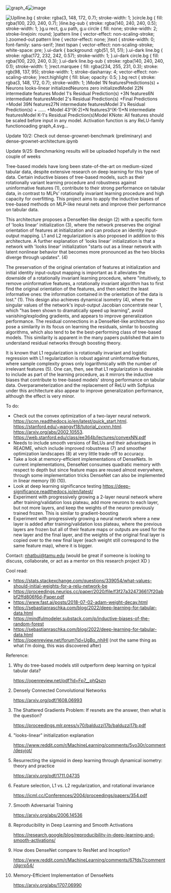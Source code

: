 ![graph_4](https://github.com/user-attachments/assets/1c06801c-3b0c-458d-a97b-b244af44e4b6)![image](https://github.com/user-attachments/assets/0f45b34b-19de-4abe-aba1-238d207e85a4)

![Upl<?xml version="1.0" standalone="no"?><svg width="3000" height="900" xmlns="http://www.w3.org/2000/svg" xmlns:xlink="http://www.w3.org/1999/xlink"><style>line.bg { stroke: rgba(3, 148, 172, 0.7); stroke-width: 1; }circle.bg { fill: rgba(100, 220, 240, 0.7); }line.bg-sub { stroke: rgba(140, 240, 240, 0.5); stroke-width: 1; }g.u rect, g.u path, g.u circle { fill: none; stroke-width: 2; stroke-linejoin: round; }pattern line { vector-effect: non-scaling-stroke; }.zoomed-out pattern line { vector-effect: none; }text { stroke-width: 0; font-family: sans-serif; }text tspan { vector-effect: non-scaling-stroke; white-space: pre; }.ui-dark { background: rgb(51, 51, 51); }.ui-dark line.bg { stroke: rgba(172, 232, 242, 0.57); stroke-width: 1; }.ui-dark circle.bg { fill: rgba(100, 220, 240, 0.3); }.ui-dark line.bg-sub { stroke: rgba(140, 240, 240, 0.1); stroke-width: 1; }rect.marquee { fill: rgba(234, 255, 231, 0.3); stroke: rgb(98, 137, 95); stroke-width: 1; stroke-dasharray: 4; vector-effect: non-scaling-stroke; }rect.highlight { fill: blue; opacity: 0.5; }.bg rect { stroke: rgba(3, 148, 172, 0.7); stroke-width: 1; }</style><defs class="ic"></defs><defs><marker id="arrowhead" viewBox="0 0 15 15" refX="5" refY="5" markerWidth="5" markerHeight="5" orient="auto-start-reverse"><path stroke="context-stroke" fill="context-stroke" d="M 0 0 L 10 5 L 0 10 z"></path></marker></defs><g transform="translate(500, 150)"><defs xmlns="http://www.w3.org/2000/svg"><pattern id="pattern_bg" viewBox="0 0 10 10" width="0.005" height="0.016666666666666666" patternTransform="scale(1 1) translate(0 0)"><line class="bg" x1="0" y1="0" x2="10" y2="0"/><line class="bg" x1="0" y1="0" y2="10" x2="0"/></pattern></defs><g xmlns="http://www.w3.org/2000/svg" class="bg" style="visibility: hidden;"><rect x="0" y="0" width="2000" height="600" class="with-border" style="fill: url(&quot;#pattern_bg&quot;);"/></g><g xmlns="http://www.w3.org/2000/svg" class="u current" data-layer="Layer 1" style="visibility: visible;"><circle cx="270" cy="150" class="" style="stroke: rgb(41, 173, 255); fill: rgba(0, 0, 0, 0); stroke-width: 2; stroke-linejoin: round;" r="0" data-mut=""/><circle cx="390" cy="90" class="" style="stroke: rgb(41, 173, 255); fill: rgba(0, 0, 0, 0); stroke-width: 2; stroke-linejoin: round;" r="0" data-mut=""/><circle cx="420" cy="90" class="" style="stroke: rgb(0, 0, 0); fill: rgb(0, 0, 0); stroke-width: 2; stroke-linejoin: round;" r="15" data-mut="" transform="translate(20 0) matrix(0.168025 0 0 0.171137 289.432 424.598)"/><circle cx="480" cy="90" class="" style="stroke: rgb(0, 0, 0); fill: rgb(0, 0, 0); stroke-width: 2; stroke-linejoin: round;" r="15" data-mut="" transform="translate(20 0) matrix(0.168025 0 0 0.171137 289.432 424.598)"/><circle cx="540" cy="90" class="" style="stroke: rgb(0, 0, 0); fill: rgb(0, 0, 0); stroke-width: 2; stroke-linejoin: round;" r="15" data-mut="" transform="translate(20 0) matrix(0.168025 0 0 0.171137 289.269 424.598)"/><circle cx="300" cy="90" class="" style="stroke: rgb(41, 173, 255); fill: rgb(41, 173, 255); stroke-width: 2; stroke-linejoin: round;" r="0" data-mut=""/><circle cx="240" cy="90" class="" style="stroke: rgb(255, 0, 77); fill: rgb(255, 0, 77); stroke-width: 2; stroke-linejoin: round;" r="120" data-mut="" transform="translate(20 0) matrix(0.168025 0 0 0.171137 290.165 424.598)"/><circle cx="720" cy="90" class="" style="stroke: rgb(255, 0, 77); fill: rgb(255, 0, 77); stroke-width: 2; stroke-linejoin: round;" r="120" data-mut="" transform="translate(20 0) matrix(0.168025 0 0 0.171137 290.165 424.598)"/><rect x="-600" y="0" class="" style="stroke: rgb(41, 173, 255); fill: rgb(41, 173, 255); stroke-width: 2; stroke-linejoin: round;" width="0" height="0" data-mut=""/><path d="M 180 250 L 180 286" class="" stroke="rgba(0, 0, 0, 1)" style="fill: rgba(0, 0, 0, 0); stroke-width: 2; stroke-linejoin: round;" data-arrow-end="t" marker-end="url(#arrowhead)" data-mut="" transform="translate(20 0) matrix(1 0 0 1 190.002 230)"/><text x="70" y="88" fill="rgba(0, 0, 0, 1)" stroke="rgba(0, 0, 0, 0)" data-mut="" style="font-family: sans-serif; font-size: 18px; stroke: rgb(41, 173, 255);" transform="translate(20 0) matrix(1 0 0 1 300.002 -48)" text-anchor="middle"><tspan x="70" dy="0em" data-mut="">Model 1</tspan></text><text x="140" y="88" fill="rgba(0, 0, 0, 1)" stroke="rgba(0, 0, 0, 0)" data-mut="" style="font-family: sans-serif; font-size: 18px;" transform="translate(20 0) matrix(1 0 0 1 190.002 12)"><tspan x="140" dy="0em" data-mut="">N features</tspan></text><text x="150" y="318" fill="rgba(0, 0, 0, 1)" stroke="rgba(0, 0, 0, 0)" data-mut="" style="font-family: sans-serif; font-size: 18px;" transform="translate(20 0) matrix(1 0 0 1 170.003 242)"><tspan x="150" dy="0em" data-mut="">Predictions(s)        +    </tspan></text><circle cx="240" cy="90" class="" style="stroke: rgb(255, 0, 77); fill: rgb(255, 0, 77); stroke-width: 2; stroke-linejoin: round;" r="120" data-mut="" transform="translate(20 0) matrix(0.168025 0 0 0.171137 9.67209 144.598)"/><text x="330" y="198" fill="rgba(0, 0, 0, 1)" stroke="rgba(0, 0, 0, 0)" data-mut="" style="font-family: sans-serif; font-size: 18px;" transform="translate(20 0) matrix(1 0 0 1 -239.998 32)" text-anchor="start"><tspan x="330" dy="0em" data-mut="">Neurons looks-linear initialized</tspan></text><circle cx="240" cy="90" class="" style="stroke: rgb(255, 163, 0); fill: rgb(255, 163, 0); stroke-width: 2; stroke-linejoin: round;" r="120" data-mut="" transform="translate(20 0) matrix(0.168025 0 0 0.171137 9.67209 204.597)"/><text x="330" y="198" fill="rgba(0, 0, 0, 1)" stroke="rgba(0, 0, 0, 0)" data-mut="" style="font-family: sans-serif; font-size: 18px;" transform="translate(20 0) matrix(1 0 0 1 -239.998 -28)" text-anchor="start"><tspan x="330" dy="0em" data-mut="">Neurons zero initialized</tspan></text><circle cx="420" cy="90" class="" style="stroke: rgb(0, 0, 0); fill: rgb(0, 0, 0); stroke-width: 2; stroke-linejoin: round;" r="15" data-mut="" transform="translate(20 0) matrix(0.168025 0 0 0.171137 569.43 194.598)"/><circle cx="480" cy="90" class="" style="stroke: rgb(0, 0, 0); fill: rgb(0, 0, 0); stroke-width: 2; stroke-linejoin: round;" r="15" data-mut="" transform="translate(20 0) matrix(0.168025 0 0 0.171137 569.43 194.598)"/><circle cx="540" cy="90" class="" style="stroke: rgb(0, 0, 0); fill: rgb(0, 0, 0); stroke-width: 2; stroke-linejoin: round;" r="15" data-mut="" transform="translate(20 0) matrix(0.168025 0 0 0.171137 569.43 194.598)"/><circle cx="240" cy="90" class="" style="stroke: rgb(255, 163, 0); fill: rgb(255, 163, 0); stroke-width: 2; stroke-linejoin: round;" r="120" data-mut="" transform="translate(20 0) matrix(0.168025 0 0 0.171137 570.164 194.598)"/><circle cx="720" cy="90" class="" style="stroke: rgb(255, 163, 0); fill: rgb(255, 163, 0); stroke-width: 2; stroke-linejoin: round;" r="120" data-mut="" transform="translate(20 0) matrix(0.168025 0 0 0.171137 570.164 194.598)"/><path d="M 180 250 L 180 286" class="" stroke="rgba(0, 0, 0, 1)" style="fill: rgba(0, 0, 0, 0); stroke-width: 2; stroke-linejoin: round;" data-arrow-end="t" marker-end="url(#arrowhead)" data-mut="" transform="translate(20 0) matrix(1 0 0 1 470.001 0)"/><text x="70" y="88" fill="rgba(0, 0, 0, 1)" stroke="rgba(0, 0, 0, 0)" data-mut="" style="font-family: sans-serif; font-size: 18px; stroke: rgb(41, 173, 255);" transform="translate(20 0) matrix(1 0 0 1 580.001 -48)" text-anchor="middle"><tspan x="70" dy="0em" data-mut="">Model 2</tspan></text><text x="150" y="318" fill="rgba(0, 0, 0, 1)" stroke="rgba(0, 0, 0, 0)" data-mut="" style="font-family: sans-serif; font-size: 18px;" transform="translate(20 0) matrix(1 0 0 1 400.001 12)"><tspan x="150" dy="0em" data-mut="">2N intermediate features</tspan></text><circle cx="240" cy="90" class="" style="stroke: rgb(255, 163, 0); fill: rgb(255, 163, 0); stroke-width: 2; stroke-linejoin: round;" r="120" data-mut="" transform="translate(20 0) matrix(0.168025 0 0 0.171137 699.675 194.598)"/><circle cx="240" cy="90" class="" style="stroke: rgb(255, 163, 0); fill: rgb(255, 163, 0); stroke-width: 2; stroke-linejoin: round;" r="120" data-mut="" transform="translate(20 0) matrix(0.168025 0 0 0.171137 519.675 194.598)"/><circle cx="420" cy="90" class="" style="stroke: rgb(0, 0, 0); fill: rgb(0, 0, 0); stroke-width: 2; stroke-linejoin: round;" r="15" data-mut="" transform="translate(20 0) matrix(0.168025 0 0 0.171137 569.43 424.598)"/><circle cx="480" cy="90" class="" style="stroke: rgb(0, 0, 0); fill: rgb(0, 0, 0); stroke-width: 2; stroke-linejoin: round;" r="15" data-mut="" transform="translate(20 0) matrix(0.168025 0 0 0.171137 569.43 424.598)"/><circle cx="540" cy="90" class="" style="stroke: rgb(0, 0, 0); fill: rgb(0, 0, 0); stroke-width: 2; stroke-linejoin: round;" r="15" data-mut="" transform="translate(20 0) matrix(0.168025 0 0 0.171137 569.43 424.598)"/><circle cx="240" cy="90" class="" style="stroke: rgb(255, 0, 77); fill: rgb(255, 0, 77); stroke-width: 2; stroke-linejoin: round;" r="120" data-mut="" transform="translate(20 0) matrix(0.168025 0 0 0.171137 570.164 424.598)"/><circle cx="720" cy="90" class="" style="stroke: rgb(255, 0, 77); fill: rgb(255, 0, 77); stroke-width: 2; stroke-linejoin: round;" r="120" data-mut="" transform="translate(20 0) matrix(0.168025 0 0 0.171137 570.164 424.598)"/><path d="M 180 250 L 180 286" class="" stroke="rgba(0, 0, 0, 1)" style="fill: rgba(0, 0, 0, 0); stroke-width: 2; stroke-linejoin: round;" data-arrow-end="t" marker-end="url(#arrowhead)" data-mut="" transform="translate(20 0) matrix(1 0 0 1 470.001 230)"/><path d="M 180 250 L 180 286" class="" stroke="rgba(0, 0, 0, 1)" style="fill: rgba(0, 0, 0, 0); stroke-width: 2; stroke-linejoin: round;" data-arrow-end="t" marker-end="url(#arrowhead)" data-mut="" transform="translate(20 0) matrix(1 0 0 1 470.001 110)"/><text x="270" y="548" fill="rgba(0, 0, 0, 1)" stroke="rgba(0, 0, 0, 0)" data-mut="" style="font-family: sans-serif; font-size: 18px;" transform="translate(20 0) matrix(1 0 0 1 190.002 0)"><tspan x="270" dy="0em" data-mut=""> </tspan><tspan x="270" dy="1.1em" data-mut=""> </tspan></text><text x="150" y="318" fill="rgba(0, 0, 0, 1)" stroke="rgba(0, 0, 0, 0)" data-mut="" style="font-family: sans-serif; font-size: 18px;" transform="translate(20 0) matrix(1 0 0 1 370.002 242)"><tspan x="150" dy="0em" data-mut="">Model 1's Residual Prediction(s)        +</tspan></text><rect x="550" y="540" class="" style="stroke: rgb(0, 0, 0); fill: rgba(0, 0, 0, 0); stroke-width: 2; stroke-linejoin: round;" width="0" height="0" data-mut=""/><circle cx="420" cy="90" class="" style="stroke: rgb(0, 0, 0); fill: rgb(0, 0, 0); stroke-width: 2; stroke-linejoin: round;" r="15" data-mut="" transform="translate(20 0) matrix(0.168025 0 0 0.171137 919.43 194.598)"/><circle cx="480" cy="90" class="" style="stroke: rgb(0, 0, 0); fill: rgb(0, 0, 0); stroke-width: 2; stroke-linejoin: round;" r="15" data-mut="" transform="translate(20 0) matrix(0.168025 0 0 0.171137 919.43 194.598)"/><circle cx="540" cy="90" class="" style="stroke: rgb(0, 0, 0); fill: rgb(0, 0, 0); stroke-width: 2; stroke-linejoin: round;" r="15" data-mut="" transform="translate(20 0) matrix(0.168025 0 0 0.171137 919.43 194.598)"/><circle cx="240" cy="90" class="" style="stroke: rgb(255, 163, 0); fill: rgb(255, 163, 0); stroke-width: 2; stroke-linejoin: round;" r="120" data-mut="" transform="translate(20 0) matrix(0.168025 0 0 0.171137 920.164 194.598)"/><circle cx="720" cy="90" class="" style="stroke: rgb(255, 163, 0); fill: rgb(255, 163, 0); stroke-width: 2; stroke-linejoin: round;" r="120" data-mut="" transform="translate(20 0) matrix(0.168025 0 0 0.171137 920.164 194.598)"/><path d="M 180 250 L 180 286" class="" stroke="rgba(0, 0, 0, 1)" style="fill: rgba(0, 0, 0, 0); stroke-width: 2; stroke-linejoin: round;" data-arrow-end="t" marker-end="url(#arrowhead)" data-mut="" transform="translate(20 0) matrix(1 0 0 1 820.001 0)"/><path d="M 180 250 L 180 286" class="" stroke="rgba(0, 0, 0, 1)" style="fill: rgba(0, 0, 0, 0); stroke-width: 2; stroke-linejoin: round;" data-arrow-end="t" marker-end="url(#arrowhead)" data-mut="" transform="translate(20 0) matrix(1 0 0 1 820.001 -120)"/><text x="140" y="88" fill="rgba(0, 0, 0, 1)" stroke="rgba(0, 0, 0, 0)" data-mut="" style="font-family: sans-serif; font-size: 18px;" transform="translate(20 0) matrix(1 0 0 1 810.002 12)"><tspan x="140" dy="0em" data-mut="">3N features</tspan></text><text x="150" y="318" fill="rgba(0, 0, 0, 1)" stroke="rgba(0, 0, 0, 0)" data-mut="" style="font-family: sans-serif; font-size: 18px;" transform="translate(20 0) matrix(1 0 0 1 750.001 12)"><tspan x="150" dy="0em" data-mut="">6N intermediate features</tspan></text><circle cx="240" cy="90" class="" style="stroke: rgb(255, 163, 0); fill: rgb(255, 163, 0); stroke-width: 2; stroke-linejoin: round;" r="120" data-mut="" transform="translate(20 0) matrix(0.168025 0 0 0.171137 1049.68 194.598)"/><circle cx="240" cy="90" class="" style="stroke: rgb(255, 163, 0); fill: rgb(255, 163, 0); stroke-width: 2; stroke-linejoin: round;" r="120" data-mut="" transform="translate(20 0) matrix(0.168025 0 0 0.171137 869.675 194.598)"/><circle cx="420" cy="90" class="" style="stroke: rgb(0, 0, 0); fill: rgb(0, 0, 0); stroke-width: 2; stroke-linejoin: round;" r="15" data-mut="" transform="translate(20 0) matrix(0.168025 0 0 0.171137 919.43 424.598)"/><circle cx="480" cy="90" class="" style="stroke: rgb(0, 0, 0); fill: rgb(0, 0, 0); stroke-width: 2; stroke-linejoin: round;" r="15" data-mut="" transform="translate(20 0) matrix(0.168025 0 0 0.171137 919.43 424.598)"/><circle cx="540" cy="90" class="" style="stroke: rgb(0, 0, 0); fill: rgb(0, 0, 0); stroke-width: 2; stroke-linejoin: round;" r="15" data-mut="" transform="translate(20 0) matrix(0.168025 0 0 0.171137 919.43 424.598)"/><circle cx="240" cy="90" class="" style="stroke: rgb(255, 0, 77); fill: rgb(255, 0, 77); stroke-width: 2; stroke-linejoin: round;" r="120" data-mut="" transform="translate(20 0) matrix(0.168025 0 0 0.171137 920.164 424.598)"/><circle cx="720" cy="90" class="" style="stroke: rgb(255, 0, 77); fill: rgb(255, 0, 77); stroke-width: 2; stroke-linejoin: round;" r="120" data-mut="" transform="translate(20 0) matrix(0.168025 0 0 0.171137 920.164 424.598)"/><path d="M 180 250 L 180 286" class="" stroke="rgba(0, 0, 0, 1)" style="fill: rgba(0, 0, 0, 0); stroke-width: 2; stroke-linejoin: round;" data-arrow-end="t" marker-end="url(#arrowhead)" data-mut="" transform="translate(20 0) matrix(1 0 0 1 820.001 230)"/><path d="M 180 250 L 180 286" class="" stroke="rgba(0, 0, 0, 1)" style="fill: rgba(0, 0, 0, 0); stroke-width: 2; stroke-linejoin: round;" data-arrow-end="t" marker-end="url(#arrowhead)" data-mut="" transform="translate(20 0) matrix(1 0 0 1 820.001 110)"/><text x="150" y="318" fill="rgba(0, 0, 0, 1)" stroke="rgba(0, 0, 0, 0)" data-mut="" style="font-family: sans-serif; font-size: 18px;" transform="translate(20 0) matrix(1 0 0 1 720.002 242)"><tspan x="150" dy="0em" data-mut="">Model 2's Residual Prediction(s)         +</tspan></text><text x="150" y="318" fill="rgba(0, 0, 0, 1)" stroke="rgba(0, 0, 0, 0)" data-mut="" style="font-family: sans-serif; font-size: 18px;" transform="translate(20 0) matrix(1 0 0 1 -39.998 242)"><tspan x="150" dy="0em" data-mut="">Final Predictions      =</tspan></text><path d="M 450 530 L 470 530 L 470 300 L 586 300" class="" stroke="rgba(0, 0, 0, 1)" style="fill: rgba(0, 0, 0, 0); stroke-width: 2; stroke-linejoin: round;" data-arrow-end="t" marker-end="url(#arrowhead)" data-mut="" transform="translate(20 0) matrix(1 0 0 1 330.002 -200)"/><text x="70" y="88" fill="rgba(0, 0, 0, 1)" stroke="rgba(0, 0, 0, 0)" data-mut="" style="font-family: sans-serif; font-size: 18px; stroke: rgb(41, 173, 255);" transform="translate(20 0) matrix(1 0 0 1 930.002 -48)" text-anchor="middle"><tspan x="70" dy="0em" data-mut="">Model 3</tspan></text><circle cx="420" cy="90" class="" style="stroke: rgb(0, 0, 0); fill: rgb(0, 0, 0); stroke-width: 2; stroke-linejoin: round;" r="15" data-mut="" transform="translate(20 0) matrix(0.168025 0 0 0.171137 1269.43 194.598)"/><circle cx="480" cy="90" class="" style="stroke: rgb(0, 0, 0); fill: rgb(0, 0, 0); stroke-width: 2; stroke-linejoin: round;" r="15" data-mut="" transform="translate(20 0) matrix(0.168025 0 0 0.171137 1269.43 194.598)"/><circle cx="540" cy="90" class="" style="stroke: rgb(0, 0, 0); fill: rgb(0, 0, 0); stroke-width: 2; stroke-linejoin: round;" r="15" data-mut="" transform="translate(20 0) matrix(0.168025 0 0 0.171137 1269.43 194.598)"/><circle cx="240" cy="90" class="" style="stroke: rgb(255, 163, 0); fill: rgb(255, 163, 0); stroke-width: 2; stroke-linejoin: round;" r="120" data-mut="" transform="translate(20 0) matrix(0.168025 0 0 0.171137 1270.16 194.598)"/><circle cx="720" cy="90" class="" style="stroke: rgb(255, 163, 0); fill: rgb(255, 163, 0); stroke-width: 2; stroke-linejoin: round;" r="120" data-mut="" transform="translate(20 0) matrix(0.168025 0 0 0.171137 1270.16 194.598)"/><path d="M 180 250 L 180 286" class="" stroke="rgba(0, 0, 0, 1)" style="fill: rgba(0, 0, 0, 0); stroke-width: 2; stroke-linejoin: round;" data-arrow-end="t" marker-end="url(#arrowhead)" data-mut="" transform="translate(20 0) matrix(1 0 0 1 1170 0)"/><path d="M 180 250 L 180 286" class="" stroke="rgba(0, 0, 0, 1)" style="fill: rgba(0, 0, 0, 0); stroke-width: 2; stroke-linejoin: round;" data-arrow-end="t" marker-end="url(#arrowhead)" data-mut="" transform="translate(20 0) matrix(1 0 0 1 1170 -120)"/><text x="140" y="88" fill="rgba(0, 0, 0, 1)" stroke="rgba(0, 0, 0, 0)" data-mut="" style="font-family: sans-serif; font-size: 18px;" transform="translate(20 0) matrix(1 0 0 1 1160 12)"><tspan x="140" dy="0em" data-mut="">9N features</tspan></text><text x="150" y="318" fill="rgba(0, 0, 0, 1)" stroke="rgba(0, 0, 0, 0)" data-mut="" style="font-family: sans-serif; font-size: 18px;" transform="translate(20 0) matrix(1 0 0 1 1100 12)"><tspan x="150" dy="0em" data-mut="">27N intermediate features</tspan></text><circle cx="240" cy="90" class="" style="stroke: rgb(255, 163, 0); fill: rgb(255, 163, 0); stroke-width: 2; stroke-linejoin: round;" r="120" data-mut="" transform="translate(20 0) matrix(0.168025 0 0 0.171137 1399.68 194.598)"/><circle cx="240" cy="90" class="" style="stroke: rgb(255, 163, 0); fill: rgb(255, 163, 0); stroke-width: 2; stroke-linejoin: round;" r="120" data-mut="" transform="translate(20 0) matrix(0.168025 0 0 0.171137 1219.68 194.598)"/><circle cx="420" cy="90" class="" style="stroke: rgb(0, 0, 0); fill: rgb(0, 0, 0); stroke-width: 2; stroke-linejoin: round;" r="15" data-mut="" transform="translate(20 0) matrix(0.168025 0 0 0.171137 1269.43 424.598)"/><circle cx="480" cy="90" class="" style="stroke: rgb(0, 0, 0); fill: rgb(0, 0, 0); stroke-width: 2; stroke-linejoin: round;" r="15" data-mut="" transform="translate(20 0) matrix(0.168025 0 0 0.171137 1269.43 424.598)"/><circle cx="540" cy="90" class="" style="stroke: rgb(0, 0, 0); fill: rgb(0, 0, 0); stroke-width: 2; stroke-linejoin: round;" r="15" data-mut="" transform="translate(20 0) matrix(0.168025 0 0 0.171137 1269.43 424.598)"/><circle cx="240" cy="90" class="" style="stroke: rgb(255, 0, 77); fill: rgb(255, 0, 77); stroke-width: 2; stroke-linejoin: round;" r="120" data-mut="" transform="translate(20 0) matrix(0.168025 0 0 0.171137 1270.16 424.598)"/><circle cx="720" cy="90" class="" style="stroke: rgb(255, 0, 77); fill: rgb(255, 0, 77); stroke-width: 2; stroke-linejoin: round;" r="120" data-mut="" transform="translate(20 0) matrix(0.168025 0 0 0.171137 1270.16 424.598)"/><path d="M 180 250 L 180 286" class="" stroke="rgba(0, 0, 0, 1)" style="fill: rgba(0, 0, 0, 0); stroke-width: 2; stroke-linejoin: round;" data-arrow-end="t" marker-end="url(#arrowhead)" data-mut="" transform="translate(20 0) matrix(1 0 0 1 1170 230)"/><path d="M 180 250 L 180 286" class="" stroke="rgba(0, 0, 0, 1)" style="fill: rgba(0, 0, 0, 0); stroke-width: 2; stroke-linejoin: round;" data-arrow-end="t" marker-end="url(#arrowhead)" data-mut="" transform="translate(20 0) matrix(1 0 0 1 1170 110)"/><text x="150" y="318" fill="rgba(0, 0, 0, 1)" stroke="rgba(0, 0, 0, 0)" data-mut="" style="font-family: sans-serif; font-size: 18px;" transform="translate(20 0) matrix(1 0 0 1 1070 242)"><tspan x="150" dy="0em" data-mut="">Model 3's Residual Prediction(s)         +     ......     +</tspan></text><path d="M 450 530 L 470 530 L 470 300 L 586 300" class="" stroke="rgba(0, 0, 0, 1)" style="fill: rgba(0, 0, 0, 0); stroke-width: 2; stroke-linejoin: round;" data-arrow-end="t" marker-end="url(#arrowhead)" data-mut="" transform="translate(20 0) matrix(1 0 0 1 680.002 -200)"/><path d="M 390 260 L 586 260" class="" stroke="rgba(0, 0, 0, 1)" style="fill: rgba(0, 0, 0, 0); stroke-width: 2; stroke-linejoin: round;" data-arrow-end="t" marker-end="url(#arrowhead)" data-mut="" transform="translate(20 0) matrix(1 0 0 1 680.002 -160)"/><text x="70" y="88" fill="rgba(0, 0, 0, 1)" stroke="rgba(0, 0, 0, 0)" data-mut="" style="font-family: sans-serif; font-size: 18px; stroke: rgb(41, 173, 255);" transform="translate(20 0) matrix(1 0 0 1 1270 -48)" text-anchor="middle"><tspan x="70" dy="0em" data-mut="">Model 4</tspan></text><circle cx="420" cy="90" class="" style="stroke: rgb(0, 0, 0); fill: rgb(0, 0, 0); stroke-width: 2; stroke-linejoin: round;" r="15" data-mut="" transform="translate(20 0) matrix(0.276596 0 0 -0.207373 1363.83 308.664)"/><circle cx="480" cy="90" class="" style="stroke: rgb(0, 0, 0); fill: rgb(0, 0, 0); stroke-width: 2; stroke-linejoin: round;" r="15" data-mut="" transform="translate(20 0) matrix(0.276596 0 0 -0.207373 1363.83 308.664)"/><circle cx="540" cy="90" class="" style="stroke: rgb(0, 0, 0); fill: rgb(0, 0, 0); stroke-width: 2; stroke-linejoin: round;" r="15" data-mut="" transform="translate(20 0) matrix(0.276596 0 0 -0.207373 1363.83 308.664)"/><circle cx="420" cy="90" class="" style="stroke: rgb(0, 0, 0); fill: rgb(0, 0, 0); stroke-width: 2; stroke-linejoin: round;" r="15" data-mut="" transform="translate(20 0) matrix(0.276596 0 0 -0.207373 1413.22 308.664)"/><circle cx="480" cy="90" class="" style="stroke: rgb(0, 0, 0); fill: rgb(0, 0, 0); stroke-width: 2; stroke-linejoin: round;" r="15" data-mut="" transform="translate(20 0) matrix(0.276596 0 0 -0.207373 1413.22 308.664)"/><circle cx="540" cy="90" class="" style="stroke: rgb(0, 0, 0); fill: rgb(0, 0, 0); stroke-width: 2; stroke-linejoin: round;" r="15" data-mut="" transform="translate(20 0) matrix(0.276596 0 0 -0.207373 1413.22 308.664)"/><circle cx="420" cy="90" class="" style="stroke: rgb(0, 0, 0); fill: rgb(0, 0, 0); stroke-width: 2; stroke-linejoin: round;" r="15" data-mut="" transform="translate(20 0) matrix(0.168025 0 0 0.171137 1719.43 194.598)"/><circle cx="480" cy="90" class="" style="stroke: rgb(0, 0, 0); fill: rgb(0, 0, 0); stroke-width: 2; stroke-linejoin: round;" r="15" data-mut="" transform="translate(20 0) matrix(0.168025 0 0 0.171137 1719.43 194.598)"/><circle cx="540" cy="90" class="" style="stroke: rgb(0, 0, 0); fill: rgb(0, 0, 0); stroke-width: 2; stroke-linejoin: round;" r="15" data-mut="" transform="translate(20 0) matrix(0.168025 0 0 0.171137 1719.43 194.598)"/><circle cx="240" cy="90" class="" style="stroke: rgb(255, 163, 0); fill: rgb(255, 163, 0); stroke-width: 2; stroke-linejoin: round;" r="120" data-mut="" transform="translate(20 0) matrix(0.168025 0 0 0.171137 1720.16 194.598)"/><circle cx="720" cy="90" class="" style="stroke: rgb(255, 163, 0); fill: rgb(255, 163, 0); stroke-width: 2; stroke-linejoin: round;" r="120" data-mut="" transform="translate(20 0) matrix(0.168025 0 0 0.171137 1720.16 194.598)"/><path d="M 180 250 L 180 286" class="" stroke="rgba(0, 0, 0, 1)" style="fill: rgba(0, 0, 0, 0); stroke-width: 2; stroke-linejoin: round;" data-arrow-end="t" marker-end="url(#arrowhead)" data-mut="" transform="translate(20 0) matrix(1 0 0 1 1620 0)"/><path d="M 180 250 L 180 286" class="" stroke="rgba(0, 0, 0, 1)" style="fill: rgba(0, 0, 0, 0); stroke-width: 2; stroke-linejoin: round;" data-arrow-end="t" marker-end="url(#arrowhead)" data-mut="" transform="translate(20 0) matrix(1 0 0 1 1620 -120)"/><text x="140" y="88" fill="rgba(0, 0, 0, 1)" stroke="rgba(0, 0, 0, 0)" data-mut="" style="font-family: sans-serif; font-size: 18px;" transform="translate(20 0) matrix(1 0 0 1 1580 12)"><tspan x="140" dy="0em" data-mut="">3^(K-2)*N features</tspan></text><text x="150" y="318" fill="rgba(0, 0, 0, 1)" stroke="rgba(0, 0, 0, 0)" data-mut="" style="font-family: sans-serif; font-size: 18px;" transform="translate(20 0) matrix(1 0 0 1 1520 12)"><tspan x="150" dy="0em" data-mut="">3^(K-1)*N intermediate features</tspan></text><circle cx="240" cy="90" class="" style="stroke: rgb(255, 163, 0); fill: rgb(255, 163, 0); stroke-width: 2; stroke-linejoin: round;" r="120" data-mut="" transform="translate(20 0) matrix(0.168025 0 0 0.171137 1849.67 194.598)"/><circle cx="420" cy="90" class="" style="stroke: rgb(0, 0, 0); fill: rgb(0, 0, 0); stroke-width: 2; stroke-linejoin: round;" r="15" data-mut="" transform="translate(20 0) matrix(0.168025 0 0 0.171137 1719.43 424.598)"/><circle cx="480" cy="90" class="" style="stroke: rgb(0, 0, 0); fill: rgb(0, 0, 0); stroke-width: 2; stroke-linejoin: round;" r="15" data-mut="" transform="translate(20 0) matrix(0.168025 0 0 0.171137 1719.43 424.598)"/><circle cx="540" cy="90" class="" style="stroke: rgb(0, 0, 0); fill: rgb(0, 0, 0); stroke-width: 2; stroke-linejoin: round;" r="15" data-mut="" transform="translate(20 0) matrix(0.168025 0 0 0.171137 1719.43 424.598)"/><circle cx="240" cy="90" class="" style="stroke: rgb(255, 0, 77); fill: rgb(255, 0, 77); stroke-width: 2; stroke-linejoin: round;" r="120" data-mut="" transform="translate(20 0) matrix(0.168025 0 0 0.171137 1720.16 424.598)"/><circle cx="720" cy="90" class="" style="stroke: rgb(255, 0, 77); fill: rgb(255, 0, 77); stroke-width: 2; stroke-linejoin: round;" r="120" data-mut="" transform="translate(20 0) matrix(0.168025 0 0 0.171137 1720.16 424.598)"/><path d="M 180 250 L 180 286" class="" stroke="rgba(0, 0, 0, 1)" style="fill: rgba(0, 0, 0, 0); stroke-width: 2; stroke-linejoin: round;" data-arrow-end="t" marker-end="url(#arrowhead)" data-mut="" transform="translate(20 0) matrix(1 0 0 1 1620 230)"/><path d="M 180 250 L 180 286" class="" stroke="rgba(0, 0, 0, 1)" style="fill: rgba(0, 0, 0, 0); stroke-width: 2; stroke-linejoin: round;" data-arrow-end="t" marker-end="url(#arrowhead)" data-mut="" transform="translate(20 0) matrix(1 0 0 1 1620 110)"/><text x="150" y="318" fill="rgba(0, 0, 0, 1)" stroke="rgba(0, 0, 0, 0)" data-mut="" style="font-family: sans-serif; font-size: 18px;" transform="translate(20 0) matrix(1 0 0 1 1510 242)"><tspan x="150" dy="0em" data-mut="">Model K-1's Residual Prediction(s)</tspan></text><text x="70" y="88" fill="rgba(0, 0, 0, 1)" stroke="rgba(0, 0, 0, 0)" data-mut="" style="font-family: sans-serif; font-size: 18px; stroke: rgb(41, 173, 255);" transform="translate(20 0) matrix(1 0 0 1 1720 -48)" text-anchor="middle"><tspan x="70" dy="0em" data-mut="">Model K</tspan></text><circle cx="240" cy="90" class="" style="stroke: rgb(255, 163, 0); fill: rgb(255, 163, 0); stroke-width: 2; stroke-linejoin: round;" r="120" data-mut="" transform="translate(20 0) matrix(0.168025 0 0 0.171137 1669.68 194.598)"/><path d="M 440 500 L 460 500 L 460 270 L 556 270" class="" stroke="rgba(0, 0, 0, 1)" style="fill: rgba(0, 0, 0, 0); stroke-width: 2; stroke-linejoin: round;" data-arrow-end="t" marker-end="url(#arrowhead)" data-mut="" transform="translate(20 0) matrix(1 0 0 1 1130 -170)"/><path d="M 440 270 L 556 270" class="" stroke="rgba(0, 0, 0, 1)" style="fill: rgba(0, 0, 0, 0); stroke-width: 2; stroke-linejoin: round;" data-arrow-end="t" marker-end="url(#arrowhead)" data-mut="" transform="translate(20 0) matrix(1 0 0 1 1130 -170)"/><path d="M -480 270 L -214 270" class="" stroke="rgba(0, 0, 0, 1)" style="fill: rgba(0, 0, 0, 0); stroke-width: 2; stroke-linejoin: round;" data-arrow-end="t" marker-end="url(#arrowhead)" data-mut="" transform="translate(20 0) matrix(1 0 0 1 1130 -170)"/><path d="M -690 270 L -214 270" class="" stroke="rgba(0, 0, 0, 1)" style="fill: rgba(0, 0, 0, 0); stroke-width: 2; stroke-linejoin: round;" data-arrow-end="t" marker-end="url(#arrowhead)" data-mut="" transform="translate(20 0) matrix(1 0 0 1 1130 -170)"/><path d="M -760 300 L -760 556" class="" stroke="rgba(0, 0, 0, 1)" style="fill: rgba(0, 0, 0, 0); stroke-width: 2; stroke-linejoin: round;" data-arrow-end="t" marker-end="url(#arrowhead)" data-mut="" transform="translate(20 0) matrix(1 0 0 1 1130 -170)"/><path d="M -690 270 L -480 270 L -480 336" class="" stroke="rgba(0, 0, 0, 1)" style="fill: rgba(0, 0, 0, 0); stroke-width: 2; stroke-linejoin: round;" data-arrow-end="t" marker-end="url(#arrowhead)" data-mut="" transform="translate(20 0) matrix(1 0 0 1 1130 -170)"/><text x="330" y="198" fill="rgba(0, 0, 0, 1)" stroke="rgba(0, 0, 0, 0)" data-mut="" style="font-family: sans-serif; font-size: 18px; cursor: text;" transform="translate(20 0) matrix(1 0 0 1 -289.998 112)" text-anchor="start"><tspan x="330" dy="0em" data-mut="">Note: All features should be scaled</tspan><tspan x="330" dy="1.1em" data-mut=""> </tspan><tspan x="330" dy="1.1em" data-mut="">before input in any model. Activation</tspan><tspan x="330" dy="1.1em" data-mut=""> </tspan><tspan x="330" dy="1.1em" data-mut="">function is any ReLU-family function</tspan></text><circle cx="-770" cy="570" class="" style="stroke: rgb(0, 0, 0); fill: rgba(0, 0, 0, 0); stroke-width: 2; stroke-linejoin: round;" r="0" data-mut=""/><path d="M 130 170 L 250 170 L 250 240 L 130 240 Z" transform="translate(20 0) matrix(1 0 0 1 190.002 0)" style="fill: rgba(0, 0, 0, 0); stroke: rgba(0, 0, 0, 0); stroke-width: 2;" data-mut=""/><path d="M 130 170 L 300 170 L 300 270 L 130 270 Z" transform="translate(20 0) matrix(1 0 0 1 190.002 0)" style="fill: rgba(0, 0, 0, 0); stroke: rgba(0, 0, 0, 0); stroke-width: 2;" data-mut=""/><path d="M 100 260 L 360 260 L 360 310 L 100 310 Z" transform="translate(20 0) matrix(0.53639 0 0 0.78 246.363 217.2)" style="fill: rgba(0, 0, 0, 0); stroke: rgb(41, 173, 255); stroke-width: 2;" data-mut=""/><path d="M 140 70 L 240 70 L 240 100 L 140 100 Z" transform="translate(20 0) matrix(1 0 0 1 180.002 10)" style="fill: rgba(0, 0, 0, 0); stroke: rgb(41, 173, 255); stroke-width: 2;" data-mut=""/><path d="M 130 310 L 220 310 L 220 340 L 130 340 Z" transform="translate(20 0) matrix(1.42857 0 0 0.967742 124.292 240)" style="fill: rgba(0, 0, 0, 0); stroke: rgb(41, 173, 255); stroke-width: 2;" data-mut=""/><path d="M 60 410 L 390 410 L 390 520 L 60 520 Z" transform="translate(20 0) matrix(0.996965 0 0 1.081 -39.8179 -313.21)" style="fill: rgba(0, 0, 0, 0); stroke: rgb(0, 0, 0); stroke-width: 2;" data-mut=""/><path d="M 130 170 L 250 170 L 250 240 L 130 240 Z" transform="translate(20 0) matrix(1 0 0 1 470.001 0)" style="fill: rgba(0, 0, 0, 0); stroke: rgba(0, 0, 0, 0); stroke-width: 2;" data-mut=""/><path d="M 150 170 L 240 170 L 240 240 L 150 240 Z" transform="translate(20 0) matrix(1 0 0 1 470.001 0)" style="fill: rgba(0, 0, 0, 0); stroke: rgba(0, 0, 0, 0); stroke-width: 2;" data-mut=""/><path d="M 100 260 L 360 260 L 360 310 L 100 310 Z" transform="translate(20 0) matrix(0.919654 0 0 0.78 438.036 -12.8)" style="fill: rgba(0, 0, 0, 0); stroke: rgb(41, 173, 255); stroke-width: 2;" data-mut=""/><path d="M 520 320 L 740 320 L 740 350 L 520 350 Z" transform="translate(20 0) matrix(1 0 0 1 20.002 -10)" style="fill: rgba(0, 0, 0, 0); stroke: rgb(41, 173, 255); stroke-width: 2;" data-mut=""/><path d="M 130 170 L 250 170 L 250 240 L 130 240 Z" transform="translate(20 0) matrix(1 0 0 1 470.001 230)" style="fill: rgba(0, 0, 0, 0); stroke: rgba(0, 0, 0, 0); stroke-width: 2;" data-mut=""/><path d="M 150 170 L 240 170 L 240 240 L 150 240 Z" transform="translate(20 0) matrix(1 0 0 1 470.001 230)" style="fill: rgba(0, 0, 0, 0); stroke: rgba(0, 0, 0, 0); stroke-width: 2;" data-mut=""/><path d="M 100 260 L 360 260 L 360 310 L 100 310 Z" transform="translate(20 0) matrix(0.53639 0 0 0.78 526.362 217.2)" style="fill: rgba(0, 0, 0, 0); stroke: rgb(41, 173, 255); stroke-width: 2;" data-mut=""/><path d="M 550 540 L 830 540 L 830 570 L 550 570 Z" transform="translate(20 0) matrix(1 0 0 1 -39.998 0)" style="fill: rgba(0, 0, 0, 0); stroke: rgb(41, 173, 255); stroke-width: 2;" data-mut=""/><path d="M 130 170 L 250 170 L 250 240 L 130 240 Z" transform="translate(20 0) matrix(1 0 0 1 820.001 0)" style="fill: rgba(0, 0, 0, 0); stroke: rgba(0, 0, 0, 0); stroke-width: 2;" data-mut=""/><path d="M 150 170 L 240 170 L 240 240 L 150 240 Z" transform="translate(20 0) matrix(1 0 0 1 820.001 0)" style="fill: rgba(0, 0, 0, 0); stroke: rgba(0, 0, 0, 0); stroke-width: 2;" data-mut=""/><path d="M 100 260 L 360 260 L 360 310 L 100 310 Z" transform="translate(20 0) matrix(0.919654 0 0 0.78 788.036 -12.8)" style="fill: rgba(0, 0, 0, 0); stroke: rgb(41, 173, 255); stroke-width: 2;" data-mut=""/><path d="M 140 70 L 240 70 L 240 100 L 140 100 Z" transform="translate(20 0) matrix(1.08911 0 0 0.967742 787.527 12.258)" style="fill: rgba(0, 0, 0, 0); stroke: rgb(41, 173, 255); stroke-width: 2;" data-mut=""/><path d="M 520 320 L 740 320 L 740 350 L 520 350 Z" transform="translate(20 0) matrix(1 0 0 1 370.001 -10)" style="fill: rgba(0, 0, 0, 0); stroke: rgb(41, 173, 255); stroke-width: 2;" data-mut=""/><path d="M 130 170 L 250 170 L 250 240 L 130 240 Z" transform="translate(20 0) matrix(1 0 0 1 820.001 230)" style="fill: rgba(0, 0, 0, 0); stroke: rgba(0, 0, 0, 0); stroke-width: 2;" data-mut=""/><path d="M 150 170 L 240 170 L 240 240 L 150 240 Z" transform="translate(20 0) matrix(1 0 0 1 820.001 230)" style="fill: rgba(0, 0, 0, 0); stroke: rgba(0, 0, 0, 0); stroke-width: 2;" data-mut=""/><path d="M 100 260 L 360 260 L 360 310 L 100 310 Z" transform="translate(20 0) matrix(0.53639 0 0 0.78 876.362 217.2)" style="fill: rgba(0, 0, 0, 0); stroke: rgb(41, 173, 255); stroke-width: 2;" data-mut=""/><path d="M 550 540 L 830 540 L 830 570 L 550 570 Z" transform="translate(20 0) matrix(1 0 0 1 310.002 0)" style="fill: rgba(0, 0, 0, 0); stroke: rgb(41, 173, 255); stroke-width: 2;" data-mut=""/><path d="M 550 540 L 830 540 L 830 570 L 550 570 Z" transform="translate(20 0) matrix(0.532154 0 0 0.950872 -192.678 26.529)" style="fill: rgba(0, 0, 0, 0); stroke: rgb(41, 173, 255); stroke-width: 2;" data-mut=""/><path d="M 130 170 L 250 170 L 250 240 L 130 240 Z" transform="translate(20 0) matrix(1 0 0 1 1170 0)" style="fill: rgba(0, 0, 0, 0); stroke: rgba(0, 0, 0, 0); stroke-width: 2;" data-mut=""/><path d="M 150 170 L 240 170 L 240 240 L 150 240 Z" transform="translate(20 0) matrix(1 0 0 1 1170 0)" style="fill: rgba(0, 0, 0, 0); stroke: rgba(0, 0, 0, 0); stroke-width: 2;" data-mut=""/><path d="M 100 260 L 360 260 L 360 310 L 100 310 Z" transform="translate(20 0) matrix(0.919654 0 0 0.78 1138.04 -12.8)" style="fill: rgba(0, 0, 0, 0); stroke: rgb(41, 173, 255); stroke-width: 2;" data-mut=""/><path d="M 140 70 L 240 70 L 240 100 L 140 100 Z" transform="translate(20 0) matrix(1.08911 0 0 0.967742 1137.53 12.258)" style="fill: rgba(0, 0, 0, 0); stroke: rgb(41, 173, 255); stroke-width: 2;" data-mut=""/><path d="M 520 320 L 740 320 L 740 350 L 520 350 Z" transform="translate(20 0) matrix(1.04073 0 0 0.96774 698.824 0.322998)" style="fill: rgba(0, 0, 0, 0); stroke: rgb(41, 173, 255); stroke-width: 2;" data-mut=""/><path d="M 130 170 L 250 170 L 250 240 L 130 240 Z" transform="translate(20 0) matrix(1 0 0 1 1170 230)" style="fill: rgba(0, 0, 0, 0); stroke: rgba(0, 0, 0, 0); stroke-width: 2;" data-mut=""/><path d="M 150 170 L 240 170 L 240 240 L 150 240 Z" transform="translate(20 0) matrix(1 0 0 1 1170 230)" style="fill: rgba(0, 0, 0, 0); stroke: rgba(0, 0, 0, 0); stroke-width: 2;" data-mut=""/><path d="M 100 260 L 360 260 L 360 310 L 100 310 Z" transform="translate(20 0) matrix(0.53639 0 0 0.78 1226.36 217.2)" style="fill: rgba(0, 0, 0, 0); stroke: rgb(41, 173, 255); stroke-width: 2;" data-mut=""/><path d="M 550 540 L 830 540 L 830 570 L 550 570 Z" transform="translate(20 0) matrix(1 0 0 1 660.002 0)" style="fill: rgba(0, 0, 0, 0); stroke: rgb(41, 173, 255); stroke-width: 2;" data-mut=""/><path d="M 130 170 L 250 170 L 250 240 L 130 240 Z" transform="translate(20 0) matrix(1 0 0 1 1620 0)" style="fill: rgba(0, 0, 0, 0); stroke: rgba(0, 0, 0, 0); stroke-width: 2;" data-mut=""/><path d="M 150 170 L 240 170 L 240 240 L 150 240 Z" transform="translate(20 0) matrix(1 0 0 1 1620 0)" style="fill: rgba(0, 0, 0, 0); stroke: rgba(0, 0, 0, 0); stroke-width: 2;" data-mut=""/><path d="M 100 260 L 360 260 L 360 310 L 100 310 Z" transform="translate(20 0) matrix(0.919654 0 0 0.78 1588.04 -12.8)" style="fill: rgba(0, 0, 0, 0); stroke: rgb(41, 173, 255); stroke-width: 2;" data-mut=""/><path d="M 140 70 L 240 70 L 240 100 L 140 100 Z" transform="translate(20 0) matrix(1.68453 0 0 0.966702 1474.17 12.331)" style="fill: rgba(0, 0, 0, 0); stroke: rgb(41, 173, 255); stroke-width: 2;" data-mut=""/><path d="M 520 320 L 740 320 L 740 350 L 520 350 Z" transform="translate(20 0) matrix(1.22193 0 0 0.966708 1024.6 0.653)" style="fill: rgba(0, 0, 0, 0); stroke: rgb(41, 173, 255); stroke-width: 2;" data-mut=""/><path d="M 130 170 L 250 170 L 250 240 L 130 240 Z" transform="translate(20 0) matrix(1 0 0 1 1620 230)" style="fill: rgba(0, 0, 0, 0); stroke: rgba(0, 0, 0, 0); stroke-width: 2;" data-mut=""/><path d="M 150 170 L 240 170 L 240 240 L 150 240 Z" transform="translate(20 0) matrix(1 0 0 1 1620 230)" style="fill: rgba(0, 0, 0, 0); stroke: rgba(0, 0, 0, 0); stroke-width: 2;" data-mut=""/><path d="M 100 260 L 360 260 L 360 310 L 100 310 Z" transform="translate(20 0) matrix(0.53639 0 0 0.78 1676.36 217.2)" style="fill: rgba(0, 0, 0, 0); stroke: rgb(41, 173, 255); stroke-width: 2;" data-mut=""/><path d="M 550 540 L 830 540 L 830 570 L 550 570 Z" transform="translate(20 0) matrix(1.03203 0 0 0.96774 1082.39 17.42)" style="fill: rgba(0, 0, 0, 0); stroke: rgb(41, 173, 255); stroke-width: 2;" data-mut=""/><path d="M 60 410 L 390 410 L 390 520 L 60 520 Z" transform="translate(20 0) matrix(0.996965 0 0 1.081 -39.8179 -163.21)" style="fill: rgba(0, 0, 0, 0); stroke: rgb(0, 0, 0); stroke-width: 2;" data-mut=""/></g></g></svg>oading graph_4.svg…]()


Update 10/2: Check out dense-grownet-benchmark (preliminary) and dense-grownet-architecture.ipynb

Update 9/25: Benchmarking results will be uploaded hopefully in the next couple of weeks

Tree-based models have long been state-of-the-art on medium-sized tabular data, despite extensive research on deep learning for this type of data. Certain inductive biases of tree-based models, such as their rotationally variant learning procedure and robustness against uninformative features (1), contribute to their strong performance on tabular data, in contrast to MLPs' rotationally invariant learning procedure and high capacity for overfitting. This project aims to apply the inductive biases of tree-based methods on MLP-like neural nets and improve their performance on tabular data.

This architecture proposes a DenseNet-like design (2) with a specific form of 'looks linear' initialization (3), where the network preserves the original orientation of features at initialization and can produce an identity input-output mapping. L1 and L2 regularization is also proposed in addition to this architecture. A further explanation of 'looks linear' initialization is that a network with 'looks linear' initialization "starts out as a linear network with latent nonlinear behavior that becomes more pronounced as the two blocks diverge through updates". (4)

The preservation of the original orientation of features at initialization and initial identity input-output mapping is important as it alleviates the downside of a rotationally invariant learning procedure, where "intuitively, to remove uninformative features, a rotationally invariant algorithm has to first find the original orientation of the features, and then select the least informative ones: the information contained in the orientation of the data is lost." (1). This design also achieves dynamical isometry (4), where the singular values of the network's input-output Jacobian concentrate near 1, which "has been shown to dramatically speed up learning", avoid vanishing/exploding gradients, and appears to improve generalization performance. The residual connections in a DenseNet-like architecture also pose a similarity in its focus on learning the residuals, similar to boosting algorithms, which also tend to be the best-performing class of tree-based models. This similarity is apparent in the many papers published that aim to understand residual networks through boosting theory.

It is known that L1 regularization is rotationally invariant and logistic regression with L1 regularization is robust against uninformative features, where sample complexity grows only logarithmically with the number of irrelevant features (5). One can, then, see that L1 regularization is desirable to include as part of the learning procedure, as it mirrors the inductive biases that contribute to tree-based models' strong performance on tabular data. Overparameterization and the replacement of ReLU with Softplus under this architecture also appear to improve generalization performance, although the effect is very minor.

To do:
- Check out the convex optimization of a two-layer neural network. https://scnn.readthedocs.io/en/latest/quick_start.html. https://stanford.edu/~wangyf18/tutorial_cvxnn.html. https://arxiv.org/abs/2002.10553. https://web.stanford.edu/class/ee364b/lectures/convexNN.pdf
- Needs to include smooth versions of ReLUs and their advantages in README, which include improved robustness (7) and smoother optimization landscapes (8) at very little trade-off to accuracy.
- Take a look at memory-efficient implementations of DenseNets. In current implementations, DenseNet consumes quadratic memory with respect to depth but since feature maps are reused almost everywhere, through some implementation tricks DenseNet can also be implemented in linear memory (9) (10).
- Look at deep learning significance testing https://deep-significance.readthedocs.io/en/latest/
- Experiment with progressively growing a 2-layer neural network where after training/validation loss plateau, add more neurons to each layer, but not more layers, and keep the weights of the neuron previously trained frozen. This is similar to gradient-boosting
- Experiment with progressively growing a neural network where a new layer is added after training/validation loss plateau, where the previous layers are frozen but all of their feature maps or outputs are used for the new layer and the final layer, and the weights of the original final layer is copied over to the new final layer (each weight still correspond to the same feature map), where it is bigger. 

Contact: nhatbui@tamu.edu (would be great if someone is looking to discuss, collaborate, or act as a mentor on this research project XD ) 

Cool read:
- https://stats.stackexchange.com/questions/339054/what-values-should-initial-weights-for-a-relu-network-be
- https://proceedings.neurips.cc/paper/2020/file/f3f27a324736617f20abbf2ffd806f6d-Paper.pdf
- https://www.fast.ai/posts/2018-07-02-adam-weight-decay.html
- https://sebastianraschka.com/blog/2022/deep-learning-for-tabular-data.html
- https://mindfulmodeler.substack.com/p/inductive-biases-of-the-random-forest
- https://sebastianraschka.com/blog/2022/deep-learning-for-tabular-data.html
- https://openreview.net/forum?id=UgBo_nhiHl (not the same thing as what I'm doing, this was discovered after)

Reference: 
1) Why do tree-based models still outperform deep learning on typical tabular data?

   https://openreview.net/pdf?id=Fp7__phQszn
3) Densely Connected Convolutional Networks

   https://arxiv.org/pdf/1608.06993
4) The Shattered Gradients Problem: If resnets are the answer, then what is the question?

   https://proceedings.mlr.press/v70/balduzzi17b/balduzzi17b.pdf
5) "looks-linear" initialization explanation

   https://www.reddit.com/r/MachineLearning/comments/5yo30r/comment/desyjot/
6) Resurrecting the sigmoid in deep learning through dynamical isometry: theory and practice

   https://arxiv.org/pdf/1711.04735
7) Feature selection, L1 vs. L2 regularization, and rotational invariance

   https://icml.cc/Conferences/2004/proceedings/papers/354.pdf
8) Smooth Adversarial Training

   https://arxiv.org/abs/2006.14536
9) Reproducibility in Deep Learning and Smooth Activations

   https://research.google/blog/reproducibility-in-deep-learning-and-smooth-activations/

10) How does DenseNet compare to ResNet and Inception?

    https://www.reddit.com/r/MachineLearning/comments/67fds7/comment/dgrrp54/
11) Memory-Efficient Implementation of DenseNets

    https://arxiv.org/abs/1707.06990
